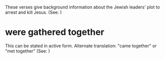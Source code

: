 These verses give background information about the Jewish leaders' plot to arrest and kill Jesus. (See: )

# were gathered together
This can be stated in active form. Alternate translation: "came together" or "met together" (See: )